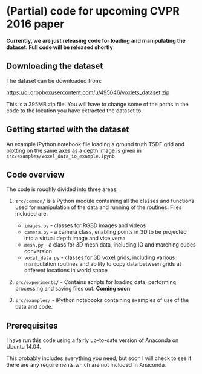 # (Partial) code for upcoming CVPR 2016 paper

**Currently, we are just releasing code for loading and manipulating the dataset. Full code will be released shortly**

## Downloading the dataset

The dataset can be downloaded from:

https://dl.dropboxusercontent.com/u/495646/voxlets_dataset.zip

This is a 395MB zip file. You will have to change some of the paths in the code to the location you have extracted the dataset to.

## Getting started with the dataset

An example iPython notebook file loading a ground truth TSDF grid and plotting on the same axes as a depth image is given in `src/examples/Voxel_data_io_example.ipynb`

## Code overview

The code is roughly divided into three areas:

1. `src/common/` is a Python module containing all the classes and functions used for manipulation of the data and running of the routines. Files included are:

    - `images.py` - classes for RGBD images and videos
    - `camera.py` - a camera class, enabling points in 3D to be projected into a virtual depth image and vice versa
    - `mesh.py` - a class for 3D mesh data, including IO and marching cubes conversion
    - `voxel_data.py` - classes for 3D voxel grids, including various manipulation routines and ability to copy data between grids at different locations in world space

2. `src/experiments/` - Contains scripts for loading data, performing processing and saving files out. **Coming soon**

3. `src/examples/` - iPython notebooks containing examples of use of the data and code.

## Prerequisites

I have run this code using a fairly up-to-date version of Anaconda on Ubuntu 14.04.

This probably includes everything you need, but soon I will check to see if there are any  requirements which are not included in Anaconda.
